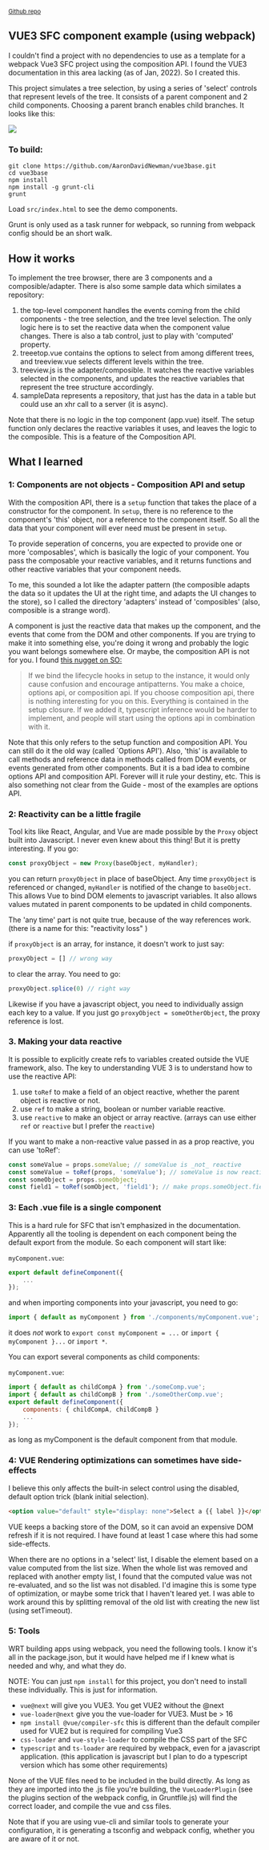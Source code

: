 <sub>[Github repo](https://github.com/AaronDavidNewman/vue3base) </sub>
## VUE3 SFC component example (using webpack)

I couldn't find a project with no dependencies to use as a template for a webpack Vue3 SFC project using the composition API.  I found the VUE3 documentation in this area lacking (as of Jan, 2022).  So I created this.

This project simulates a tree selection, by using a series of 'select' controls that represent levels of the tree.  It consists of a parent component and 2 child components.  Choosing a parent branch enables child branches.  It looks like this:

![](https://imgur.com/J5vS1Rs.png)

### To build:

```
git clone https://github.com/AaronDavidNewman/vue3base.git
cd vue3base
npm install
npm install -g grunt-cli
grunt
```

Load `src/index.html` to see the demo components.

Grunt is only used as a task runner for webpack, so running from webpack config should be an short walk.

## How it works
To implement the tree browser, there are 3 components and a composible/adapter.  There is also some sample data which similates a repository:

1. the top-level component handles the events coming from the child components - the tree selection, and the tree level selection.  The only logic here is to set the reactive data when the component value changes.  There is also a tab control, just to play with 'computed' property.
2. treeetop.vue contains the options to select from among different trees, and treeview.vue selects different levels within the tree.
3. treeview.js is the adapter/composible.  It watches the reactive variables selected in the components, and updates the reactive variables that represent the tree structure accordingly.
4. sampleData represents a repository, that just has the data in a table but could use an xhr call to a server (it is async).

Note that there is no logic in the top component (app.vue) itself.  The setup function only declares the reactive variables it uses, and leaves the logic to the composible.  This is a feature of the Composition API.

## What I learned
### 1: Components are not objects - Composition API and setup
With the composition API, there is a `setup` function that takes the place of a constructor for the component.  In `setup`, there is no reference to the component's 'this' object, nor a reference to the component itself.  So all the data that your component will ever need must be present in `setup`.

To provide seperation of concerns, you are expected to provide one or more 'composables', which is basically the logic of your component.  You pass the composable your reactive variables, and it returns functions and other reactive variables that your component needs.

To me, this sounded a lot like the adapter pattern (the composible adapts the data so it updates the UI at the right time, and adapts the UI changes to the store), so I called the directory 'adapters' instead of 'composibles' (also, composible is a strange word).

A component is just the reactive data that makes up the component, and the events that come from the DOM and other components.  If you are trying to make it into something else, you're doing it wrong and probably the logic you want belongs somewhere else.  Or maybe, the composition API is not for you.  I found [this nugget on SO:](https://stackoverflow.com/questions/64175377/using-this-in-lifecycle-hook-created-from-composition-api)


> If we bind the lifecycle hooks in setup to the instance, it would only cause confusion and encourage antipatterns. You make a choice, options api, or composition api. If you choose composition api, there is nothing interesting for you on this. Everything is contained in the setup closure. If we added it, typescript inference would be harder to implement, and people will start using the options api in combination with it.

Note that this only refers to the setup function and composition API.  You can still do it the old way (called `Options API').  Also, 'this' is available to call methods and reference data in methods called from DOM events, or events generated from other components.  But it is a bad idea to combine options API and composition API.  Forever will it rule your destiny, etc.  This is also something not clear from the Guide - most of the examples are options API.

### 2: Reactivity can be a little fragile
Tool kits like React, Angular, and Vue are made possible by the `Proxy` object built into Javascript.  I never even knew about this thing!  But it is pretty interesting. If you go:

``` javascript
const proxyObject = new Proxy(baseObject, myHandler);
```
you can return `proxyObject` in place of baseObject.  Any time `proxyObject` is referenced or changed, `myHandler` is notified of the change to `baseObject`.  This allows Vue to bind DOM elements to javascript variables.  It also allows values mutated in parent components to be updated in child components.

The 'any time' part is not quite true, because of the way references work.  (there is a name for this: "reactivity loss" )

if `proxyObject` is an array, for instance, it doesn't work to just say: 

``` javascript
proxyObject = [] // wrong way
```
to clear the array.  You need to go: 

``` javascript
proxyObject.splice(0) // right way
```

Likewise if you have a javascript object, you need to individually assign each key to a value.  If you just go `proxyObject = someOtherObject`, the proxy reference is lost.

### 3. Making your data reactive
It is possible to explicitly create refs to variables created outside the VUE framework, also.  The key to understanding VUE 3 is to understand how to use the  reactive API:

1. use `toRef` to make a field of an object reactive, whether the parent object is reactive or not.
2. use `ref` to make a string, boolean or number variable reactive.
3. use `reactive` to make an object or array reactive.  (arrays can use either `ref` or `reactive` but I prefer the `reactive`)

If you want to make a non-reactive value passed in as a prop reactive, you can use 'toRef':

``` javascript
const someValue = props.someValue; // someValue is _not_ reactive
const someValue = toRef(props, 'someValue'); // someValue is now reactive
const someObject = props.someObject;
const field1 = toRef(somObject, 'field1'); // make props.someObject.field1 reactive
```

### 3: Each .vue file is a single component
This is a hard rule for SFC that isn't emphasized in the documentation.  Apparently all the tooling is dependent on each component being the default export from the module.  So each component will start like:

`myComponent.vue`:
``` javascript
export default defineComponent({
    ...
});
```
and when importing components into your javascript, you need to go:

``` javascript
import { default as myComponent } from './components/myComponent.vue';
```

it does _not_ work to `export const myComponent = ...` or `import { myComponent }...` or `import *`.

You can export several components as child components:

`myComponent.vue`:
``` javascript
import { default as childCompA } from './someComp.vue';
import { default as childCompB } from './someOtherComp.vue';
export default defineComponent({
    components: { childCompA, childCompB }
    ...
});
```
as long as myComponent is the default component from that module.

### 4: VUE Rendering optimizations can sometimes have side-effects
I believe this only affects the built-in select control using the disabled, default option trick (blank initial selection).

``` html
<option value="default" style="display: none">Select a {{ label }}</option>
```

VUE keeps a backing store of the DOM, so it can avoid an expensive DOM refresh if it is not required.  I have found at least 1 case where this had some side-effects. 

When there are no options in a 'select' list, I disable the element based on a value computed from the list size. When the whole list was removed and replaced with another empty list, I found that the computed value was not re-evaluated, and so the list was not disabled.  I'd imagine this is some type of optimization, or maybe some trick that I haven't leared yet.  I was able to work around this by splitting removal of the old list with creating the new list (using setTimeout).

### 5: Tools

WRT building apps using webpack, you need the following tools.  I know it's all in the package.json, but it would have helped me if I knew what is needed and why, and what they do.

NOTE: You can just `npm install` for this project, you don't need to install these individually.  This is just for information.

*  `vue@next` will give you VUE3.  You get VUE2 without the @next
*  `vue-loader@next` give you the vue-loader for VUE3.  Must be > 16
*  `npm install @vue/compiler-sfc` this is different than the default compiler used for VUE2 but is required for compiling Vue3
* `css-loader` and `vue-style-loader` to compile the CSS part of the SFC
* `typescript` and `ts-loader` are required by webpack, even for a javascript application.  (this application is javascript but I plan to do a typescript version which has some other requirements)

None of the VUE files need to be included in the build directly.  As long as they are imported into the .js file you're building, the `VueLoaderPlugin` (see the plugins section of the webpack config, in Gruntfile.js) will find the correct loader, and compile the vue and css files.

Note that if you are using vue-cli and similar tools to generate your configuration, it is generating a tsconfig and webpack config, whether you are aware of it or not.






